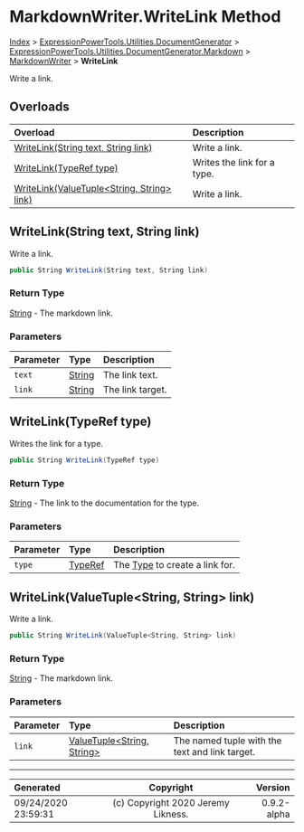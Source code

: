 ﻿# MarkdownWriter.WriteLink Method

[Index](../index.md) > [ExpressionPowerTools.Utilities.DocumentGenerator](ExpressionPowerTools.Utilities.DocumentGenerator.a.md) > [ExpressionPowerTools.Utilities.DocumentGenerator.Markdown](ExpressionPowerTools.Utilities.DocumentGenerator.Markdown.n.md) > [MarkdownWriter](ExpressionPowerTools.Utilities.DocumentGenerator.Markdown.MarkdownWriter.cs.md) > **WriteLink**

Write a link.

## Overloads

| Overload | Description |
| :-- | :-- |
| [WriteLink(String text, String link)](#writelinkstring-text-string-link) | Write a link. |
| [WriteLink(TypeRef type)](#writelinktyperef-type) | Writes the link for a type. |
| [WriteLink(ValueTuple&lt;String, String> link)](#writelinkvaluetuplestring-string-link) | Write a link. |
## WriteLink(String text, String link)

Write a link.

```csharp
public String WriteLink(String text, String link)
```

### Return Type

 [String](https://docs.microsoft.com/dotnet/api/system.string)  - The markdown link.

### Parameters

| Parameter | Type | Description |
| :-- | :-- | :-- |
| `text` | [String](https://docs.microsoft.com/dotnet/api/system.string) | The link text. |
| `link` | [String](https://docs.microsoft.com/dotnet/api/system.string) | The link target. |


## WriteLink(TypeRef type)

Writes the link for a type.

```csharp
public String WriteLink(TypeRef type)
```

### Return Type

 [String](https://docs.microsoft.com/dotnet/api/system.string)  - The link to the documentation for the type.

### Parameters

| Parameter | Type | Description |
| :-- | :-- | :-- |
| `type` | [TypeRef](ExpressionPowerTools.Utilities.DocumentGenerator.Hierarchy.TypeRef.cs.md) | The [Type](https://docs.microsoft.com/dotnet/api/system.type) to create a link for. |


## WriteLink(ValueTuple&lt;String, String> link)

Write a link.

```csharp
public String WriteLink(ValueTuple<String, String> link)
```

### Return Type

 [String](https://docs.microsoft.com/dotnet/api/system.string)  - The markdown link.

### Parameters

| Parameter | Type | Description |
| :-- | :-- | :-- |
| `link` | [ValueTuple&lt;String, String>](https://docs.microsoft.com/dotnet/api/system.valuetuple-2) | The named tuple with the text and link target. |



---

| Generated | Copyright | Version |
| :-- | :-: | --: |
| 09/24/2020 23:59:31 | (c) Copyright 2020 Jeremy Likness. | 0.9.2-alpha |
